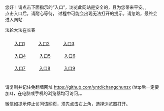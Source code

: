 您好！请点击下面指示的“入口”，浏览此网站是安全的，且为您带来平安。。 <br/>
点击入口后，请耐心等待， 过程中可能会出现无法打开的提示，请忽略，最终会进入网站. </br>

法轮大法在长春<br/>
<div style="padding:10px"><a style="margin:20px" target="_blank" href="https://d2e6a4vvgu0rj6.cloudfront.net/2Qpsp?dplhwi" id="ccLink1" rel="nofollow">入口1</a> <a target="_blank" style="margin:20px" href="https://d2a0oefigeq5f8.cloudfront.net/2Qpsp?tsylzrk" id="ccLink2" rel="nofollow">入口2</a> <a style="margin:20px" target="_blank" href="https://dmumji357y0lm.cloudfront.net/2Qpsp?wrvgqrm" id="ccLink3" rel="nofollow">入口3</a></div>

<div style="padding:10px" ><a style="margin:20px" target="_blank" href="https://d2e6a4vvgu0rj6.cloudfront.net/2Qpsp?dplhwi" id="ccLink4" rel="nofollow">入口4</a> <a style="margin:20px" href="https://d2a0oefigeq5f8.cloudfront.net/2Qpsp?tsylzrk" target="_blank" id="ccLink5" rel="nofollow">入口5</a> <a style="margin:20px" href="https://dmumji357y0lm.cloudfront.net/2Qpsp?wrvgqrm" target="_blank" id="ccLink6" rel="nofollow">入口6</a></div>

<div style="padding:10px"><a style="margin:20px" target="_blank" href="https://d2e6a4vvgu0rj6.cloudfront.net/2Qpsp?dplhwi" id="ccLink7" rel="nofollow">入口7</a> <a style="margin:20px" href="https://d2a0oefigeq5f8.cloudfront.net/2Qpsp?tsylzrk" target="_blank" id="ccLink8" rel="nofollow">入口8</a> <a style="margin:20px" target="_blank" href="https://dmumji357y0lm.cloudfront.net/2Qpsp?wrvgqrm" id="ccLink9" rel="nofollow">入口9</a></div>

<br/>



请复制并记住免翻墙网址 https://github.com/yntd/changchunzx (http后一定要加s)，在电脑或手机的浏览器均可访问。。<br/>

微信如提示停止访问该网页，须先点击右上角，选择浏览器打开。
